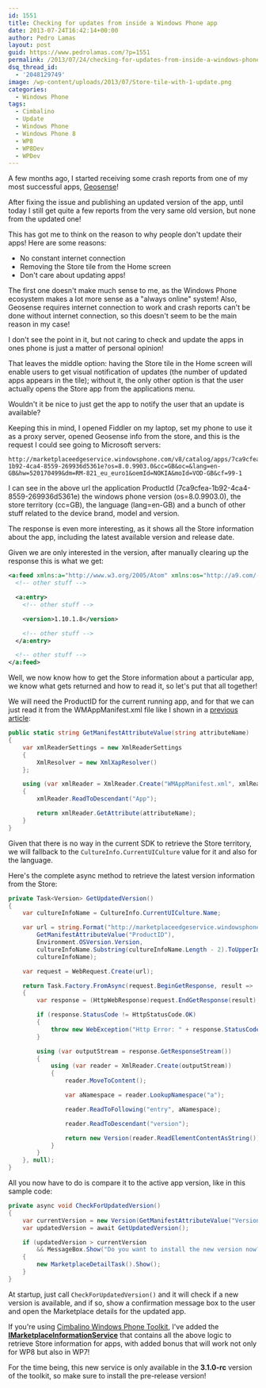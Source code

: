 ```yaml
---
id: 1551
title: Checking for updates from inside a Windows Phone app
date: 2013-07-24T16:42:14+00:00
author: Pedro Lamas
layout: post
guid: https://www.pedrolamas.com/?p=1551
permalink: /2013/07/24/checking-for-updates-from-inside-a-windows-phone-app/
dsq_thread_id:
  - '2048129749'
image: /wp-content/uploads/2013/07/Store-tile-with-1-update.png
categories:
  - Windows Phone
tags:
  - Cimbalino
  - Update
  - Windows Phone
  - Windows Phone 8
  - WP8
  - WP8Dev
  - WPDev
---
```


A few months ago, I started receiving some crash reports from one of my most successful apps, [Geosense](http://windowsphone.com/s?appid=7ca9cfea-1b92-4ca4-8559-269936d5361e)!

After fixing the issue and publishing an updated version of the app, until today I still get quite a few reports from the very same old version, but none from the updated one!

This has got me to think on the reason to why people don't update their apps! Here are some reasons:

- No constant internet connection
- Removing the Store tile from the Home screen
- Don't care about updating apps!

The first one doesn't make much sense to me, as the Windows Phone ecosystem makes a lot more sense as a "always online" system! Also, Geosense requires internet connection to work and crash reports can't be done without internet connection, so this doesn't seem to be the main reason in my case!

I don't see the point in it, but not caring to check and update the apps in ones phone is just a matter of personal opinion!

That leaves the middle option: having the Store tile in the Home screen will enable users to get visual notification of updates (the number of updated apps appears in the tile); without it, the only other option is that the user actually opens the Store app from the applications menu.

Wouldn't it be nice to just get the app to notify the user that an update is available?

Keeping this in mind, I opened Fiddler on my laptop, set my phone to use it as a proxy server, opened Geosense info from the store, and this is the request I could see going to Microsoft servers:

```text
http://marketplaceedgeservice.windowsphone.com/v8/catalog/apps/7ca9cfea-1b92-4ca4-8559-269936d5361e?os=8.0.9903.0&cc=GB&oc=&lang=en-GB&hw=520170499&dm=RM-821_eu_euro1&oemId=NOKIA&moId=VOD-GB&cf=99-1
```

I can see in the above url the application ProductId (7ca9cfea-1b92-4ca4-8559-269936d5361e) the windows phone version (os=8.0.9903.0), the store territory (cc=GB), the language (lang=en-GB) and a bunch of other stuff related to the device brand, model and version.

The response is even more interesting, as it shows all the Store information about the app, including the latest available version and release date.

Given we are only interested in the version, after manually clearing up the response this is what we get:

```xml
<a:feed xmlns:a="http://www.w3.org/2005/Atom" xmlns:os="http://a9.com/-/spec/opensearch/1.1/" xmlns="http://schemas.zune.net/catalog/apps/2008/02">
  <!-- other stuff -->

  <a:entry>
    <!-- other stuff -->

    <version>1.10.1.8</version>

    <!-- other stuff -->
  </a:entry>

  <!-- other stuff -->
</a:feed>
```

Well, we now know how to get the Store information about a particular app, we know what gets returned and how to read it, so let's put that all together!

We will need the ProductID for the current running app, and for that we can just read it from the WMAppManifest.xml file like I shown in a [previous article](http://code.msdn.microsoft.com/Generating-a-Windows-Phone-9d19f939):

```csharp
public static string GetManifestAttributeValue(string attributeName)
{
    var xmlReaderSettings = new XmlReaderSettings
    {
        XmlResolver = new XmlXapResolver()
    };

    using (var xmlReader = XmlReader.Create("WMAppManifest.xml", xmlReaderSettings))
    {
        xmlReader.ReadToDescendant("App");

        return xmlReader.GetAttribute(attributeName);
    }
}
```

Given that there is no way in the current SDK to retrieve the Store territory, we will fallback to the `CultureInfo.CurrentUICulture` value for it and also for the language.

Here's the complete async method to retrieve the latest version information from the Store:

```csharp
private Task<Version> GetUpdatedVersion()
{
    var cultureInfoName = CultureInfo.CurrentUICulture.Name;

    var url = string.Format("http://marketplaceedgeservice.windowsphone.com/v8/catalog/apps/{0}?os={1}&cc={2}&oc=&lang={3}​",
        GetManifestAttributeValue("ProductID"),
        Environment.OSVersion.Version,
        cultureInfoName.Substring(cultureInfoName.Length - 2).ToUpperInvariant(),
        cultureInfoName);

    var request = WebRequest.Create(url);

    return Task.Factory.FromAsync(request.BeginGetResponse, result =>
    {
        var response = (HttpWebResponse)request.EndGetResponse(result);

        if (response.StatusCode != HttpStatusCode.OK)
        {
            throw new WebException("Http Error: " + response.StatusCode);
        }

        using (var outputStream = response.GetResponseStream())
        {
            using (var reader = XmlReader.Create(outputStream))
            {
                reader.MoveToContent();

                var aNamespace = reader.LookupNamespace("a");

                reader.ReadToFollowing("entry", aNamespace);

                reader.ReadToDescendant("version");

                return new Version(reader.ReadElementContentAsString());
            }
        }
    }, null);
}
```

All you now have to do is compare it to the active app version, like in this sample code:

```csharp
private async void CheckForUpdatedVersion()
{
    var currentVersion = new Version(GetManifestAttributeValue("Version"));
    var updatedVersion = await GetUpdatedVersion();

    if (updatedVersion > currentVersion
        && MessageBox.Show("Do you want to install the new version now?", "Update Available", MessageBoxButton.OKCancel) == MessageBoxResult.OK)
    {
        new MarketplaceDetailTask().Show();
    }
}
```

At startup, just call `CheckForUpdatedVersion()` and it will check if a new version is available, and if so, show a confirmation message box to the user and open the Marketplace details for the updated app.

If you're using [Cimbalino Windows Phone Toolkit](http://cimbalino.org), I've added the [**IMarketplaceInformationService**](https://github.com/Cimbalino/Cimbalino-Phone-Toolkit/blob/master/src/Cimbalino.Phone.Toolkit.Background%20%28WP71%29/Services/IMarketplaceInformationService.cs) that contains all the above logic to retrieve Store information for apps, with added bonus that will work not only for WP8 but also in WP7!

For the time being, this new service is only available in the **3.1.0-rc** version of the toolkit, so make sure to install the pre-release version!
